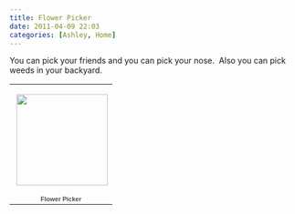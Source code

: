 ```yaml
---
title: Flower Picker
date: 2011-04-09 22:03
categories: [Ashley, Home]
---
```

<p>You can pick your friends and you can pick your nose.  Also you can pick weeds in your backyard.</p>  <p>   </p><table style="width: 194px"><tbody>       <tr>         <td style="background: url(https://picasaweb.google.com/s/c/transparent_album_background.gif) no-repeat left 50%; height: 194px" align="center"><a href="https://picasaweb.google.com/wyseguys/FlowerPicker?authkey=Gv1sRgCL7avba1x5qXdA&amp;feat=embedwebsite"><img style="margin: 1px 0px 0px 4px" src="https://lh5.googleusercontent.com/_bNrV-VN1BbE/TbZBLcXa4BE/AAAAAAAAF0I/w0NaT6SuI64/s160-c/FlowerPicker.jpg" width="160" height="160" /></a></td>       </tr>        <tr>         <td style="text-align: center; font-family: arial,sans-serif; font-size: 11px"><a style="color: #4d4d4d; font-weight: bold; text-decoration: none" href="https://picasaweb.google.com/wyseguys/FlowerPicker?authkey=Gv1sRgCL7avba1x5qXdA&amp;feat=embedwebsite">Flower Picker</a></td>       </tr>     </tbody></table>

